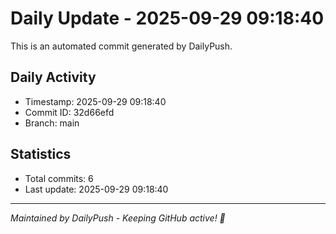 # Daily Update - 2025-09-29 09:18:40

This is an automated commit generated by DailyPush.

## Daily Activity
- Timestamp: 2025-09-29 09:18:40
- Commit ID: 32d66efd
- Branch: main

## Statistics
- Total commits: 6
- Last update: 2025-09-29 09:18:40

---
*Maintained by DailyPush - Keeping GitHub active! 🚀*
